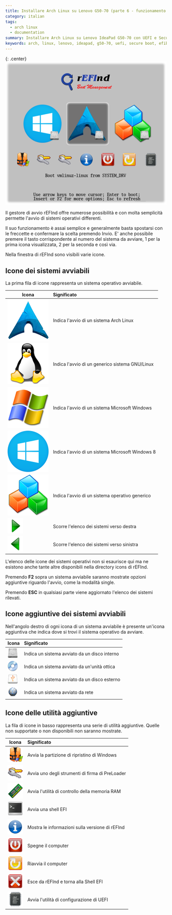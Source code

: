 ```yaml
---
title: Installare Arch Linux su Lenovo G50-70 (parte 6 - funzionamento di rEFInd)
category: italian
tags:
  - arch linux
  - documentation
summary: Installare Arch Linux su Lenovo IdeaPad G50-70 con UEFI e Secure Boot
keywords: arch, linux, lenovo, ideapad, g50-70, uefi, secure boot, efibootmgr, loader, refind, prebootloader
---
```


{: .center}
![refind.png]

Il gestore di avvio rEFInd offre numerose possibilità e con molta semplicità
permette l'avvio di sistemi operativi differenti.

Il suo funzionamento è assai semplice e generalmente basta spostarsi con le
freccette e confermare la scelta premendo Invio. E' anche possibile premere
il tasto corrispondente al numero del sistema da avviare, 1 per la prima icona
visualizzata, 2 per la seconda e così via.

Nella finestra di rEFInd sono visibili varie icone.

## Icone dei sistemi avviabili

La prima fila di icone rappresenta un sistema operativo avviabile.

|**Icona**                  |**Significato**                                  |
|---------------------------|:------------------------------------------------|
|![os_arch.png]             |Indica l'avvio di un sistema Arch Linux          |
|![os_linux.png]            |Indica l'avvio di un generico sistema GNU/Linux  |
|![os_win.png]              |Indica l'avvio di un sistema Microsoft Windows   |
|![os_win8.png]             |Indica l'avvio di un sistema Microsoft Windows 8 |
|![os_unknown.png]          |Indica l'avvio di un sistema operativo generico  |
|![arrow_right.png]         |Scorre l'elenco dei sistemi verso destra         |
|![arrow_left.png]          |Scorre l'elenco dei sistemi verso sinistra       |

L'elenco delle icone dei sistemi operativi non si esaurisce qui ma ne esistono
anche tante altre disponibili nella directory icons di rEFInd.

Premendo **F2** sopra un sistema avviabile saranno mostrate opzioni aggiuntive
riguardo l'avvio, come la modalità single.

Premendo **ESC** in qualsiasi parte viene aggiornato l'elenco dei sistemi rilevati.

## Icone aggiuntive dei sistemi avviabili

Nell'angolo destro di ogni icona di un sistema avviabile è presente un'icona
aggiuntiva che indica dove si trovi il sistema operativo da avviare.

|**Icona**                  |**Significato**                                  |
|---------------------------|:------------------------------------------------|
|![vol_internal.png]        |Indica un sistema avviato da un disco interno    |
|![vol_optical.png]         |Indica un sistema avviato da un'unità ottica     |
|![vol_external.png]        |Indica un sistema avviato da un disco esterno    |
|![vol_net.png]             |Indica un sistema avviato da rete                |

## Icone delle utilità aggiuntive

La fila di icone in basso rappresenta una serie di utilità aggiuntive. Quelle
non supportate o non disponibili non saranno mostrate.

|**Icona**                  |**Significato**                                  |
|---------------------------|:------------------------------------------------|
|![tool_windows_rescue.png] |Avvia la partizione di ripristino di Windows     |
|![tool_mok_tool.png]       |Avvia uno degli strumenti di firma di PreLoader  |
|![tool_memtest.png]        |Avvia l'utilità di controllo della memoria RAM   |
|![tool_shell.png]          |Avvia una shell EFI                              |
|![func_about.png]          |Mostra le informazioni sulla versione di rEFInd  |
|![func_shutdown.png]       |Spegne il computer                               |
|![func_reset.png]          |Riavvia il computer                              |
|![func_exit.png]           |Esce da rEFInd e torna alla Shell EFI            |
|![func_firmware.png]       |Avvia l'utilità di configurazione di UEFI        |


[refind.png]: /resources/articles/2015-06/refind.png
[os_arch.png]: /resources/articles/2015-06/refind/os_arch.png
[os_linux.png]: /resources/articles/2015-06/refind/os_linux.png
[os_win.png]: /resources/articles/2015-06/refind/os_win.png
[os_win8.png]: /resources/articles/2015-06/refind/os_win8.png
[os_unknown.png]: /resources/articles/2015-06/refind/os_unknown.png
[arrow_left.png]: /resources/articles/2015-06/refind/arrow_left.png
[arrow_right.png]: /resources/articles/2015-06/refind/arrow_right.png
[tool_windows_rescue.png]: /resources/articles/2015-06/refind/tool_windows_rescue.png
[tool_mok_tool.png]: /resources/articles/2015-06/refind/tool_mok_tool.png
[tool_memtest.png]: /resources/articles/2015-06/refind/tool_memtest.png
[tool_shell.png]: /resources/articles/2015-06/refind/tool_shell.png
[func_about.png]: /resources/articles/2015-06/refind/func_about.png
[func_shutdown.png]: /resources/articles/2015-06/refind/func_shutdown.png
[func_reset.png]: /resources/articles/2015-06/refind/func_reset.png
[func_exit.png]: /resources/articles/2015-06/refind/func_exit.png
[func_firmware.png]: /resources/articles/2015-06/refind/func_firmware.png
[vol_internal.png]: /resources/articles/2015-06/refind/vol_internal.png
[vol_optical.png]: /resources/articles/2015-06/refind/vol_optical.png
[vol_external.png]: /resources/articles/2015-06/refind/vol_external.png
[vol_net.png]: /resources/articles/2015-06/refind/vol_net.png
